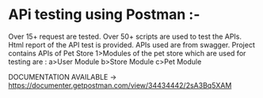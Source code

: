 # APi testing using Postman :-
Over 15+ request are tested. 
Over 50+ scripts are used to test the APIs.
Html report of the API test is provided.
APIs used are from swagger.
Project contains APIs of Pet Store
  1>Modules of the pet store which are used for testing are :
    a>User Module
    b>Store Module
    c>Pet Module

  DOCUMENTATION AVAILABLE ->  https://documenter.getpostman.com/view/34434442/2sA3Bq5XAM
